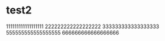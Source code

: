# test2
111111111111111111
222222222222222222
333333333333333333
555555555555555555
666666666666666666

